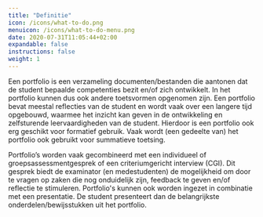 ```yaml
---
title: "Definitie"
icon: /icons/what-to-do.png
menuicon: /icons/what-to-do-menu.png
date: 2020-07-31T11:05:44+02:00
expandable: false
instructions: false
weight: 1
---
```


Een portfolio is een verzameling documenten/bestanden die aantonen dat de student bepaalde competenties bezit en/of zich ontwikkelt. In het portfolio kunnen dus ook andere toetsvormen opgenomen zijn. Een portfolio bevat meestal reflecties van de student en wordt vaak over een langere tijd opgebouwd, waarmee het inzicht kan geven in de ontwikkeling en zelfsturende leervaardigheden van de student. Hierdoor is een portfolio ook erg geschikt voor formatief gebruik.  Vaak wordt (een gedeelte van) het portfolio ook gebruikt voor summatieve toetsing. 

Portfolio’s worden vaak gecombineerd met een individueel of groepsassessmentgesprek of een criteriumgericht interview (CGI). Dit gesprek biedt de examinator (en medestudenten) de mogelijkheid om door te vragen op zaken die nog onduidelijk zijn, feedback te geven en/of reflectie te stimuleren. 
Portfolio's kunnen ook worden ingezet in combinatie met een presentatie. De student presenteert dan de belangrijkste onderdelen/bewijsstukken uit het portfolio.
